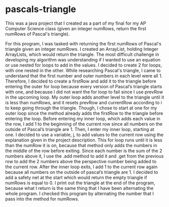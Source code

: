 # pascals-triangle
This was a java project that I created as a part of my final for my AP Computer Science class (given an integer numRows, return the first numRows of Pascal's triangle).

For this program, I was tasked with returning the first numRows of Pascal's triangle given an integer numRows. I created an ArrayList, holding Integer ArrayLists, which would return the triangle. The most difficult challenge in developing my algorithm was understanding if I wanted to use an equation or use nested for loops to add in the values. I decided to create 2 for loops, with one nested in the other. While researching Pascal's triangle, I came to understand that the first number and outer numbers in each level were all 1. Therefore, I decided to create a firstRow and add it to the triangle before entering the outer for loop because every version of Pascal’s triangle starts with one, and because I did not want the for loop to fail since I use prevRow in the upcoming loop. My outer loop adds another level to the triangle until it is less than numRows, and it resets prevRow and currentRow according to i to keep going through the triangle. Though, I chose to start at one for my outer loop since the method already adds the firstRow to the triangle before entering the loop. Before entering my inner loop, which adds each value in the row, I add 1 to the beginning of the current row since all numbers on the outside of Pascal’s triangle are 1. Then, I enter my inner loop, starting at one. I decided to use a variable, j, to add values to the current row using the explanation given in the project description. This for loop runs until it is less than the numRow it is on, because that method only adds the numbers in the middle of the row before exiting. Since each number is the sum of the 2 numbers above it, I use the .add method to add it and .get from the previous row to add the 2 numbers above the perspective number being added to the current row. After the inner loop exits, I add 1 to the current row again because all numbers on the outside of pascal’s triangle are 1. I decided to add a safety net at the start which would return the empty triangle if numRows is equal to 0. I print out the triangle at the end of the program, because what I return is the same thing that I have been alternating the whole program. I checked this program by alternating the number that I pass into the method for numRows.

